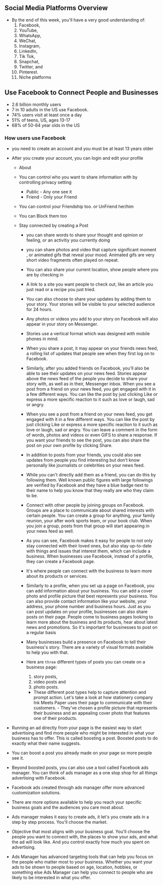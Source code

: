 ## Social Media Platforms Overview

- By the end of this week, you'll have a very good understanding of:
  1.  Facebook,
  2.  YouTube,
  3.  WhatsApp,
  4.  WeChat,
  5.  Instagram,
  6.  LinkedIn,
  7.  Tik Tok,
  8.  Snapchat,
  9.  Twitter, and
  10. Pinterest.
  11. Niche platforms

## Use Facebook to Connect People and Businesses

- 2.6 billion monthly users
- 7 in 10 adults in the US use Facebook.
- 74% users visit at least once a day
- 51% of teens, US, ages 13-17
- 68% of 50-64 year olds in the US

### How users use Facebook

- you need to create an account and you must be at least 13 years older
- After you create your account, you can login and edit your profile

  - About
  - You can control who you want to share information with by controlling privacy setting
    - Public - Any one see it
    - Friend - Only your Friend
  - You can control your Friendship too. or UnFriend her/him
  - You can Block them too
  - Stay connected by creating a Post

    - you can share words to share your thought and opinion or feeling, or an activitiy you currently doing
    - you can share photos and video that capture significant moment , or animated gifs that reveal your mood. Animated gifs are very short video fragments often played on repeat.
    - You can also share your current location, show people where you are by checking in
    - A link to a site you want people to check out, like an article you just read or a recipe you just tried.
    - You can also choose to share your updates by adding them to your story. Your stories will be visible to your selected audience for 24 hours.
    - Any photos or videos you add to your story on Facebook will also appear in your story on Messenger.
    - Stories use a vertical format which was designed with mobile phones in mind.
    - When you share a post, it may appear on your friends news feed, a rolling list of updates that people see when they first log on to Facebook.

    - Similarly, after you added friends on Facebook, you'll also be able to see their updates on your news feed. Stories appear above the news feed of the people you decide to share your story with, as well as in their, Messenger inbox. When you see a post from a friend on your news feed, you get engaged with it in a few different ways. You can like the post by just clicking Like or express a more specific reaction to it such as love or laugh, sad or angry.

    - When you see a post from a friend on your news feed, you get engaged with it in a few different ways. You can like the post by just clicking Like or express a more specific reaction to it such as love or laugh, sad or angry. You can leave a comment in the form of words, photos and videos or even GIFS to share a response. If you want your friends to see the post, you can also share the post on your own profile by clicking Share.
    - In addition to posts from your friends, you could also see updates from people you find interesting but don't know personally like journalists or celebrities on your news feed.

    - While you can't directly add them as a friend, you can do this by following them. Well known public figures with large followings are verified by Facebook and they have a blue badge next to their name to help you know that they really are who they claim to be.

    - Connect with other people by joining groups on Facebook. Groups are a place to communicate about shared interests with certain people. You can create a group for anything, your family reunion, your after work sports team, or your book club. When you join a group, posts from that group will start appearing in your news feed as well.
    - As you can see, Facebook makes it easy for people to not only stay connected with their loved ones, but also stay up-to-date with things and issues that interest them, which can include a business. When businesses use Facebook, instead of a profile, they can create a Facebook page.
    - It's where people can connect with the business to learn more about its products or services.

    - Similarly to a profile, when you set up a page on Facebook, you can add information about your business. You can add a cover photo and profile picture that best represents your business. You can also provide contact information like your website, your address, your phone number and business hours. Just as you can post updates on your profile, businesses can also share posts on their page. People come to business pages looking to learn more about the business and its products, hear about latest news and promotions. So it's important for businesses to post on a regular basis

    - Many businesses build a presence on Facebook to tell their business's story. There are a variety of visual formats available to help you with that.
    - Here are `three` different types of posts you can create on a business page:
      1. story posts,
      2. video posts and
      3. photo posts.
      - These different post types help to capture attention and prompt action.
        Let's take a look at how stationery company Ink Meets Paper uses their page to communicate with their customers.
            - They've chosen a profile picture that represents their business and an appealing cover photo that features one of their products.

- Running an ad directly from your page is the easiest way to start advertising and find more people who might be interested in what your business has to offer. This is called boosting a post. Boosted posts to do exactly what their name suggests.
- You can boost a post you already made on your page so more people see it.
- Beyond boosted posts, you can also use a tool called Facebook ads manager. You can think of ads manager as a one stop shop for all things advertising with Facebook.
- Facebook ads created through ads manager offer more advanced customization solutions.
- There are more options available to help you reach your specific business goals and the audiences you care most about.
- Ads manager makes it easy to create ads, it let's you create ads in a step by step process. You'll choose the market.
- Objective that most aligns with your business goal. You'll choose the people you want to connect with, the places to show your ads, and what the ad will look like. And you control exactly how much you spent on advertising.
- Ads Manager has advanced targeting tools that can help you focus on the people who matter most to your business. Whether you want your ads to be shown to people based on age, location, hobbies, or something else Ads Manager can help you connect to people who are likely to be interested in what you offer.
